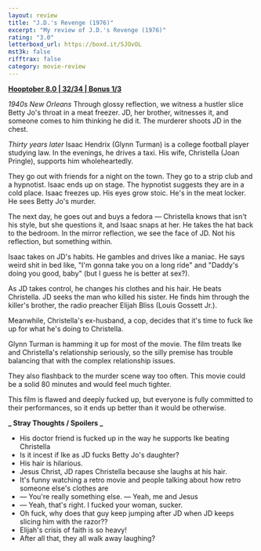 ```yaml
---
layout: review
title: "J.D.'s Revenge (1976)"
excerpt: "My review of J.D.'s Revenge (1976)"
rating: "3.0"
letterboxd_url: https://boxd.it/5JOvOL
mst3k: false
rifftrax: false
category: movie-review
---
```


<b><a href="https://boxd.it/pOvfW">Hooptober 8.0 | 32/34 | Bonus 1/3</a></b>

<i>1940s New Orleans</i>
Through glossy reflection, we witness a hustler slice Betty Jo's throat in a meat freezer. JD, her brother, witnesses it, and someone comes to him thinking he did it. The murderer shoots JD in the chest.

<i>Thirty years later</i>
Isaac Hendrix (Glynn Turman) is a college football player studying law. In the evenings, he drives a taxi. His wife, Christella (Joan Pringle), supports him wholeheartedly.

They go out with friends for a night on the town. They go to a strip club and a hypnotist. Isaac ends up on stage. The hypnotist suggests they are in a cold place. Isaac freezes up. His eyes grow stoic. He's in the meat locker. He sees Betty Jo's murder.

The next day, he goes out and buys a fedora — Christella knows that isn't his style, but she questions it, and Isaac snaps at her. He takes the hat back to the bedroom. In the mirror reflection, we see the face of JD. Not his reflection, but something within.

Isaac takes on JD's habits. He gambles and drives like a maniac. He says weird shit in bed like, "I'm gonna take you on a long ride" and "Daddy's doing you good, baby" (but I guess he is better at sex?).

As JD takes control, he changes his clothes and his hair. He beats Christella. JD seeks the man who killed his sister. He finds him through the killer's brother, the radio preacher Elijah Bliss (Louis Gossett Jr.).

Meanwhile, Christella's ex-husband, a cop, decides that it's time to fuck Ike up for what he's doing to Christella.

Glynn Turman is hamming it up for most of the movie. The film treats Ike and Christella's relationship seriously, so the silly premise has trouble balancing that with the complex relationship issues.

They also flashback to the murder scene way too often. This movie could be a solid 80 minutes and would feel much tighter.

This film is flawed and deeply fucked up, but everyone is fully committed to their performances, so it ends up better than it would be otherwise.

<b>**_ Stray Thoughts / Spoilers _**</b>

- His doctor friend is fucked up in the way he supports Ike beating Christella
- Is it incest if Ike as JD fucks Betty Jo's daughter?
- His hair is hilarious.
- Jesus Christ, JD rapes Christella because she laughs at his hair.
- It's funny watching a retro movie and people talking about how retro someone else's clothes are
- — You're really something else. — Yeah, me and Jesus
- — Yeah, that's right. I fucked your woman, sucker.
- Oh fuck, why does that guy keep jumping after JD when JD keeps slicing him with the razor??
- Elijah's crisis of faith is so heavy!
- After all that, they all walk away laughing?
